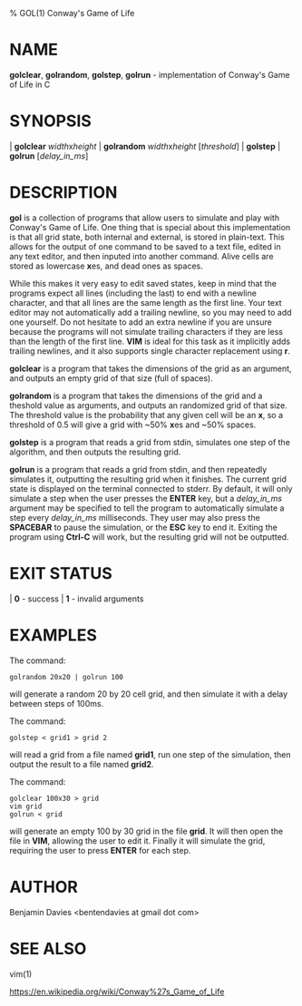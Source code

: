 % GOL(1) Conway's Game of Life

# NAME

**golclear**, **golrandom**, **golstep**, **golrun** - implementation of
Conway's Game of Life in C

# SYNOPSIS

| **golclear** *width*x*height*
| **golrandom** *width*x*height* \[*threshold*]
| **golstep**
| **golrun** \[*delay_in_ms*]

# DESCRIPTION

**gol** is a collection of programs that allow users to simulate and play with
Conway's Game of Life. One thing that is special about this implementation is
that all grid state, both internal and external, is stored in plain-text. This
allows for the output of one command to be saved to a text file, edited in any
text editor, and then inputed into another command. Alive cells are stored as
lowercase **x**es, and dead ones as spaces.

While this makes it very easy to edit saved states, keep in mind that the
programs expect all lines (including the last) to end with a newline character,
and that all lines are the same length as the first line. Your text editor may
not automatically add a trailing newline, so you may need to add one yourself.
Do not hesitate to add an extra newline if you are unsure because the programs
will not simulate trailing characters if they are less than the length of the
first line. **VIM** is ideal for this task as it implicitly adds trailing
newlines, and it also supports single character replacement using **r**.

**golclear** is a program that takes the dimensions of the grid as an argument,
and outputs an empty grid of that size (full of spaces).

**golrandom** is a program that takes the dimensions of the grid and a theshold
value as arguments, and outputs an randomized grid of that size. The threshold
value is the probability that any given cell will be an **x**, so a threshold
of 0.5 will give a grid with ~50% **x**es and ~50% spaces.

**golstep** is a program that reads a grid from stdin, simulates one step of
the algorithm, and then outputs the resulting grid.

**golrun** is a program that reads a grid from stdin, and then repeatedly
simulates it, outputting the resulting grid when it finishes. The current grid
state is displayed on the terminal connected to stderr. By default, it will
only simulate a step when the user presses the **ENTER** key, but a
*delay_in_ms* argument may be specified to tell the program to automatically
simulate a step every *delay_in_ms* milliseconds. They user may also press the
**SPACEBAR** to pause the simulation, or the **ESC** key to end it. Exiting the
program using **Ctrl-C** will work, but the resulting grid will not be
outputted.

# EXIT STATUS

| **0** - success
| **1** - invalid arguments

# EXAMPLES

The command:

```
golrandom 20x20 | golrun 100
```

will generate a random 20 by 20 cell grid, and then simulate it with a delay
between steps of 100ms.

The command:

```
golstep < grid1 > grid 2
```

will read a grid from a file named **grid1**, run one step of the simulation,
then output the result to a file named **grid2**.

The command:

```
golclear 100x30 > grid
vim grid
golrun < grid
```

will generate an empty 100 by 30 grid in the file **grid**. It will then open
the file in **VIM**, allowing the user to edit it. Finally it will simulate
the grid, requiring the user to press **ENTER** for each step.

# AUTHOR

Benjamin Davies \<bentendavies at gmail dot com>

# SEE ALSO

vim(1)

https://en.wikipedia.org/wiki/Conway%27s_Game_of_Life
